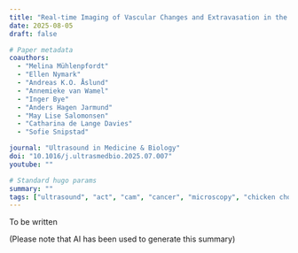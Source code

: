 ```yaml
---
title: "Real-time Imaging of Vascular Changes and Extravasation in the Chicken Chorioallantoic Membrane (CAM) Model Exposed to Ultrasound and Microbubbles"
date: 2025-08-05
draft: false

# Paper metadata
coauthors:
  - "Melina Mühlenpfordt"
  - "Ellen Nymark"
  - "Andreas K.O. Åslund"
  - "Annemieke van Wamel" 
  - "Inger Bye" 
  - "Anders Hagen Jarmund" 
  - "May Lise Salomonsen"
  - "Catharina de Lange Davies"
  - "Sofie Snipstad"

journal: "Ultrasound in Medicine & Biology"
doi: "10.1016/j.ultrasmedbio.2025.07.007"
youtube: ""

# Standard hugo params
summary: ""
tags: ["ultrasound", "act", "cam", "cancer", "microscopy", "chicken chorioallantoic membrane", "acoustic cluster therapy"]
---
```


To be written

(Please note that AI has been used to generate this summary)